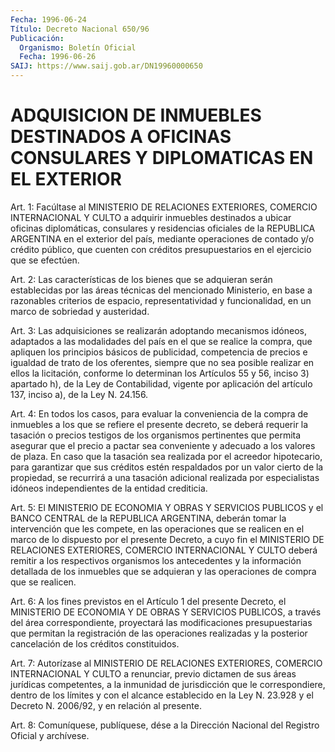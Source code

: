 ```yaml
---
Fecha: 1996-06-24
Título: Decreto Nacional 650/96
Publicación:
  Organismo: Boletín Oficial
  Fecha: 1996-06-26
SAIJ: https://www.saij.gob.ar/DN19960000650
---
```

# ADQUISICION DE INMUEBLES DESTINADOS A OFICINAS CONSULARES Y DIPLOMATICAS EN EL EXTERIOR

<a id="1"></a>
Art. 1: Facúltase al MINISTERIO DE RELACIONES EXTERIORES, COMERCIO INTERNACIONAL Y CULTO a adquirir inmuebles destinados a ubicar oficinas diplomáticas, consulares y residencias oficiales de la REPUBLICA ARGENTINA en el exterior del país, mediante operaciones de contado y/o crédito público, que cuenten con créditos presupuestarios en el ejercicio que se efectúen.

<a id="2"></a>
Art. 2:  Las características de los bienes que se adquieran serán establecidas por las áreas técnicas del mencionado Ministerio, en base a razonables criterios de espacio, representatividad y funcionalidad, en un marco de sobriedad y austeridad.

<a id="3"></a>
Art. 3: Las adquisiciones se realizarán adoptando mecanismos idóneos, adaptados a las modalidades del país en el que se realice la compra, que apliquen los principios básicos de publicidad, competencia de precios e igualdad de trato de los oferentes, siempre que no sea posible realizar en ellos la licitación, conforme lo determinan los Artículos 55 y 56, inciso 3) apartado h), de la Ley de Contabilidad, vigente por aplicación del artículo 137, inciso a), de la Ley N. 24.156.

<a id="4"></a>
Art. 4: En todos los casos, para evaluar la conveniencia de la compra de inmuebles a los que se refiere el presente decreto, se deberá requerir la tasación o precios testigos de los organismos pertinentes que permita asegurar que el precio a pactar sea conveniente y adecuado a los valores de plaza. En caso que la tasación sea realizada por el acreedor hipotecario, para garantizar que sus créditos estén respaldados por un valor cierto de la propiedad, se recurrirá a una tasación adicional realizada por especialistas idóneos independientes de la entidad crediticia.

<a id="5"></a>
Art. 5: El MINISTERIO DE ECONOMIA Y OBRAS Y SERVICIOS PUBLICOS y el BANCO CENTRAL de la REPUBLICA ARGENTINA, deberán tomar la intervención que les compete, en las operaciones que se realicen en el marco de lo dispuesto por el presente Decreto, a cuyo fin el MINISTERIO DE RELACIONES EXTERIORES, COMERCIO INTERNACIONAL Y CULTO deberá remitir a los respectivos organismos los antecedentes y la información detallada de los inmuebles que se adquieran y las operaciones de compra que se realicen.

<a id="6"></a>
Art. 6: A los fines previstos en el Artículo 1 del presente Decreto, el MINISTERIO DE ECONOMIA Y DE OBRAS Y SERVICIOS PUBLICOS, a través del área correspondiente, proyectará las modificaciones presupuestarias que permitan la registración de las operaciones realizadas y la posterior cancelación de los créditos constituidos.

<a id="7"></a>
Art. 7: Autorízase al MINISTERIO DE RELACIONES EXTERIORES, COMERCIO INTERNACIONAL Y CULTO a renunciar, previo dictamen de sus áreas jurídicas competentes, a la inmunidad de jurisdicción que le correspondiere, dentro de los límites y con el alcance establecido en la Ley N. 23.928 y el Decreto N. 2006/92, y en relación al presente.

<a id="8"></a>
Art. 8: Comuníquese, publíquese, dése a la Dirección Nacional del Registro Oficial y archívese.